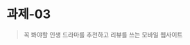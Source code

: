 # 과제-03

> 꼭 봐야할 인생 드라마를 추천하고 리뷰를 쓰는 모바일 웹사이트


<!-- 계획

  1순위
  회원가입
  드라마 추가 삭제 업데이트

  2순위
  유저페이지
  로그아웃
  탈퇴

  3순위
  유저페이지
  작성한 리뷰
  좋아요 싫어요 한 드라마
  비밀번호 변경

  ?카카오로그인
-->
